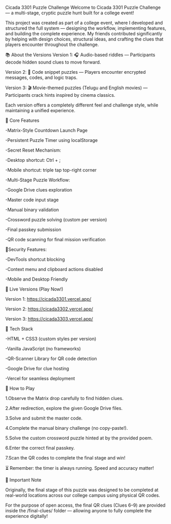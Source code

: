 Cicada 3301 Puzzle Challenge
Welcome to Cicada 3301 Puzzle Challenge — a multi-stage, cryptic puzzle hunt built for a college event!

This project was created as part of a college event, where I developed and structured the full system — designing the workflow, implementing features, and building the complete experience. My friends contributed significantly by helping with design choices, structural ideas, and crafting the clues that players encounter throughout the challenge.

📚 About the Versions
Version 1:
🎧 Audio-based riddles — Participants decode hidden sound clues to move forward.

Version 2:
🧩 Code snippet puzzles — Players encounter encrypted messages, codes, and logic traps.

Version 3:
🎬 Movie-themed puzzles (Telugu and English movies) — Participants crack hints inspired by cinema classics.

Each version offers a completely different feel and challenge style, while maintaining a unified experience.


🌟 Core Features

-Matrix-Style Countdown Launch Page

-Persistent Puzzle Timer using localStorage

-Secret Reset Mechanism:

-Desktop shortcut: Ctrl + ;

-Mobile shortcut: triple tap top-right corner

-Multi-Stage Puzzle Workflow:

-Google Drive clues exploration

-Master code input stage

-Manual binary validation

-Crossword puzzle solving (custom per version)

-Final passkey submission

-QR code scanning for final mission verification


🔐Security Features:


-DevTools shortcut blocking

-Context menu and clipboard actions disabled

-Mobile and Desktop Friendly


🔗 Live Versions (Play Now!)


Version 1: https://cicada3301.vercel.app/

Version 2: https://cicada3302.vercel.app/

Version 3: https://cicada3303.vercel.app/


🚀 Tech Stack

-HTML + CSS3 (custom styles per version)

-Vanilla JavaScript (no frameworks)

-QR-Scanner Library for QR code detection

-Google Drive for clue hosting

-Vercel for seamless deployment


🧩 How to Play

1.Observe the Matrix drop carefully to find hidden clues.

2.After redirection, explore the given Google Drive files.

3.Solve and submit the master code.

4.Complete the manual binary challenge (no copy-paste!).

5.Solve the custom crossword puzzle hinted at by the provided poem.

6.Enter the correct final passkey.

7.Scan the QR codes to complete the final stage and win!

⏳ Remember: the timer is always running. Speed and accuracy matter!


📝 Important Note

Originally, the final stage of this puzzle was designed to be completed at real-world locations across our college campus using physical QR codes.

For the purpose of open access, the final QR clues (Clues 6–9) are provided inside the /final-clues/ folder — allowing anyone to fully complete the experience digitally!